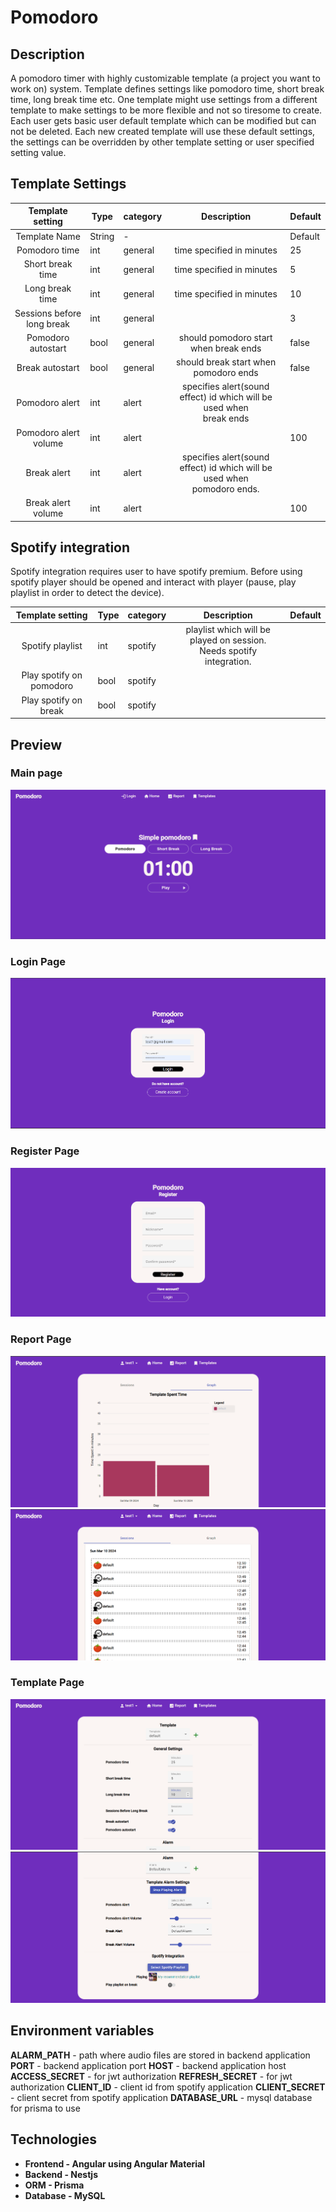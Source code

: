 # Pomodoro


## Description
A pomodoro timer with highly customizable template (a project you want to work on) system. Template defines settings like pomodoro time, short break time, long break time etc. One template might use settings from a different template to make settings to be more flexible and not so tiresome to create. Each user gets basic user default template which can be modified but can not be deleted. Each new created template will use these default settings, the settings can be overridden by other template setting or user specified setting value.


## Template Settings

|      Template setting      | Type   | category       |                                    Description                                   | Default |
|:--------------------------:|--------|----------------|:--------------------------------------------------------------------------------:|---------|
|        Template Name       | String | -              |                                                                                  | Default |
|        Pomodoro time       | int    | general        | time specified in minutes                                                        | 25      |
|      Short break time      | int    | general        | time specified in minutes                                                        | 5       |
|       Long break time      | int    | general        | time specified in minutes                                                        | 10      |
| Sessions before long break | int    | general        |                                                                                  | 3       |
|     Pomodoro autostart     | bool   | general        | should pomodoro start when break ends                                            | false   |
|       Break autostart      | bool   | general        | should break start when pomodoro ends                                            | false   |
|       Pomodoro alert       | int    | alert          | specifies alert(sound effect) id which will be used when<br>break ends           |         |
|    Pomodoro alert volume   | int    | alert          |                                                                                  | 100     |
|         Break alert        | int    | alert          | specifies alert(sound effect) id which will be used when<br>pomodoro ends.       |         |
|     Break alert volume     | int    | alert          |                                                                                  | 100     |


## Spotify integration

Spotify integration requires user to have spotify premium. Before using spotify player should be opened and interact with player (pause, play playlist in order to detect the device).

|      Template setting      | Type   | category       |                                    Description                                   | Default |
|:--------------------------:|--------|----------------|:--------------------------------------------------------------------------------:|---------|
|      Spotify playlist      | int    | spotify        | playlist which will be played on session. <br>Needs spotify integration.         |         |
|  Play spotify on pomodoro  | bool   | spotify        |                                                                                  |         |
|    Play spotify on break   | bool   | spotify        |                                                                                  |         |
## Preview

### Main page
![](img/main-page.png)

### Login Page
![](img/login-page.png)

### Register Page
![](img/register-page.png)

### Report Page
![](img/report-graph.png)
![](img/report-sessions.png)

### Template Page
![](img/template-settings1.png)
![](img/template-settings2.png)



## Environment variables
**ALARM_PATH** - path where audio files are stored in backend application
**PORT** - backend application port
**HOST** - backend application host
**ACCESS_SECRET** - for jwt authorization
**REFRESH_SECRET** - for jwt authorization
**CLIENT_ID** - client id from spotify application
**CLIENT_SECRET** - client secret from spotify application
**DATABASE_URL** - mysql database for prisma to use

## Technologies

* **Frontend - Angular using Angular Material**
* **Backend - Nestjs**
* **ORM - Prisma**
* **Database - MySQL**
